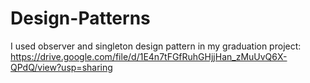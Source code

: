 # Design-Patterns
I used observer and singleton design pattern in my graduation project:
https://drive.google.com/file/d/1E4n7tFGfRuhGHjjHan_zMuUvQ6X-QPdQ/view?usp=sharing
